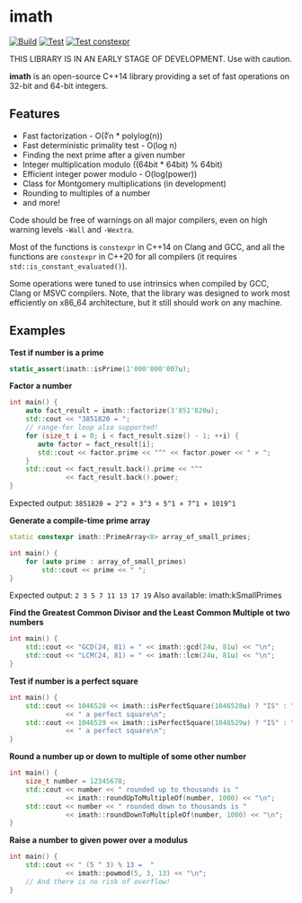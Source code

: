# imath
[![Build](https://github.com/kaznov/imath/actions/workflows/build.yml/badge.svg)](https://github.com/kaznov/imath/actions/workflows/build.yml)
[![Test](https://github.com/kaznov/imath/actions/workflows/test.yml/badge.svg)](https://github.com/kaznov/imath/actions/workflows/test.yml)
[![Test constexpr](https://github.com/kaznov/imath/actions/workflows/test_constexpr.yml/badge.svg)](https://github.com/kaznov/imath/actions/workflows/test_constexpr.yml)

THIS LIBRARY IS IN AN EARLY STAGE OF DEVELOPMENT. Use with caution.

**imath** is an open-source C++14 library providing a set of fast operations on 32-bit and 64-bit integers.

Features
--------
* Fast factorization - O(∜n * polylog(n))
* Fast deterministic primality test - O(log n)
* Finding the next prime after a given number
* Integer multiplication modulo ((64bit * 64bit) % 64bit)
* Efficient integer power modulo - O(log(power))
* Class for Montgomery multiplications (in development)
* Rounding to multiples of a number
* and more!

Code should be free of warnings on all major compilers, even on high warning levels `-Wall` and `-Wextra`.

Most of the functions is `constexpr` in C++14 on Clang and GCC, and all the functions are `constexpr` in C++20 for all compilers (it requires `std::is_constant_evaluated()`).

Some operations were tuned to use intrinsics when compiled by GCC, Clang or MSVC compilers. Note, that the library was designed to work most efficiently on x86_64 architecture, but it still should work on any machine.

Examples
--------
**Test if number is a prime**

```c++
static_assert(imath::isPrime(1'000'000'007u);
```

**Factor a number**

```c++
int main() {
    auto fact_result = imath::factorize(3'851'820u);
    std::cout << "3851820 = ";
    // range-for loop also supported!
    for (size_t i = 0; i < fact_result.size() - 1; ++i) {
       auto factor = fact_result[i];
       std::cout << factor.prime << "^" << factor.power << " × ";
    }
    std::cout << fact_result.back().prime << "^"
              << fact_result.back().power;
}
```
Expected output: `3851820 = 2^2 × 3^3 × 5^1 × 7^1 × 1019^1`


**Generate a compile-time prime array**

```c++
static constexpr imath::PrimeArray<8> array_of_small_primes;

int main() {
    for (auto prime : array_of_small_primes)
        std::cout << prime << " ";
}
```
Expected output: `2 3 5 7 11 13 17 19`
Also available: imath:kSmallPrimes

**Find the Greatest Common Divisor and the Least Common Multiple ot two numbers**

```c++
int main() {
    std::cout << "GCD(24, 81) = " << imath::gcd(24u, 81u) << "\n";
    std::cout << "LCM(24, 81) = " << imath::lcm(24u, 81u) << "\n";
}
```

**Test if number is a perfect square**
```c++
int main() {
    std::cout << 1046528 << imath::isPerfectSquare(1046528u) ? "IS" : "IS NOT"
              << " a perfect square\n";
    std::cout << 1046529 << imath::isPerfectSquare(1046529u) ? "IS" : "IS NOT"
              << " a perfect square\n";
}
```

**Round a number up or down to multiple of some other number**
```c++
int main() {
    size_t number = 12345678;
    std::cout << number << " rounded up to thousands is "
              << imath::roundUpToMultipleOf(number, 1000) << "\n";
    std::cout << number << " rounded down to thousands is "
              << imath::roundDownToMultipleOf(number, 1000) << "\n";
}
```

**Raise a number to given power over a modulus**
```c++
int main() {
    std::cout << " (5 ^ 3) % 13 =  "
              << imath::powmod(5, 3, 13) << "\n";
    // And there is no risk of overflow!
}
```
